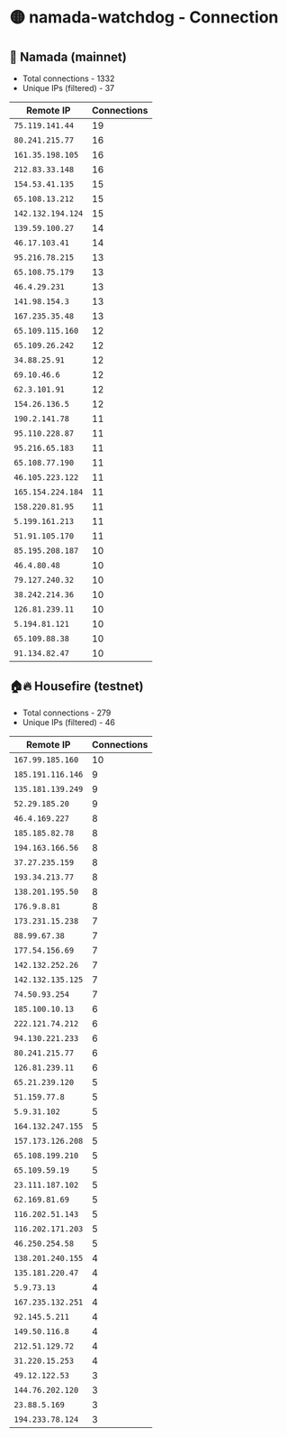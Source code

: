 # 🟡 namada-watchdog - Connection

## 🚀 Namada (mainnet)
- Total connections - 1332
- Unique IPs (filtered) - 37

| Remote IP | Connections |
|-----------|-------------|
| `75.119.141.44` | 19 |
| `80.241.215.77` | 16 |
| `161.35.198.105` | 16 |
| `212.83.33.148` | 16 |
| `154.53.41.135` | 15 |
| `65.108.13.212` | 15 |
| `142.132.194.124` | 15 |
| `139.59.100.27` | 14 |
| `46.17.103.41` | 14 |
| `95.216.78.215` | 13 |
| `65.108.75.179` | 13 |
| `46.4.29.231` | 13 |
| `141.98.154.3` | 13 |
| `167.235.35.48` | 13 |
| `65.109.115.160` | 12 |
| `65.109.26.242` | 12 |
| `34.88.25.91` | 12 |
| `69.10.46.6` | 12 |
| `62.3.101.91` | 12 |
| `154.26.136.5` | 12 |
| `190.2.141.78` | 11 |
| `95.110.228.87` | 11 |
| `95.216.65.183` | 11 |
| `65.108.77.190` | 11 |
| `46.105.223.122` | 11 |
| `165.154.224.184` | 11 |
| `158.220.81.95` | 11 |
| `5.199.161.213` | 11 |
| `51.91.105.170` | 11 |
| `85.195.208.187` | 10 |
| `46.4.80.48` | 10 |
| `79.127.240.32` | 10 |
| `38.242.214.36` | 10 |
| `126.81.239.11` | 10 |
| `5.194.81.121` | 10 |
| `65.109.88.38` | 10 |
| `91.134.82.47` | 10 |

## 🏠🔥 Housefire (testnet)

- Total connections - 279
- Unique IPs (filtered) - 46

| Remote IP | Connections |
|-----------|-------------|
| `167.99.185.160` | 10 |
| `185.191.116.146` | 9 |
| `135.181.139.249` | 9 |
| `52.29.185.20` | 9 |
| `46.4.169.227` | 8 |
| `185.185.82.78` | 8 |
| `194.163.166.56` | 8 |
| `37.27.235.159` | 8 |
| `193.34.213.77` | 8 |
| `138.201.195.50` | 8 |
| `176.9.8.81` | 8 |
| `173.231.15.238` | 7 |
| `88.99.67.38` | 7 |
| `177.54.156.69` | 7 |
| `142.132.252.26` | 7 |
| `142.132.135.125` | 7 |
| `74.50.93.254` | 7 |
| `185.100.10.13` | 6 |
| `222.121.74.212` | 6 |
| `94.130.221.233` | 6 |
| `80.241.215.77` | 6 |
| `126.81.239.11` | 6 |
| `65.21.239.120` | 5 |
| `51.159.77.8` | 5 |
| `5.9.31.102` | 5 |
| `164.132.247.155` | 5 |
| `157.173.126.208` | 5 |
| `65.108.199.210` | 5 |
| `65.109.59.19` | 5 |
| `23.111.187.102` | 5 |
| `62.169.81.69` | 5 |
| `116.202.51.143` | 5 |
| `116.202.171.203` | 5 |
| `46.250.254.58` | 5 |
| `138.201.240.155` | 4 |
| `135.181.220.47` | 4 |
| `5.9.73.13` | 4 |
| `167.235.132.251` | 4 |
| `92.145.5.211` | 4 |
| `149.50.116.8` | 4 |
| `212.51.129.72` | 4 |
| `31.220.15.253` | 4 |
| `49.12.122.53` | 3 |
| `144.76.202.120` | 3 |
| `23.88.5.169` | 3 |
| `194.233.78.124` | 3 |

